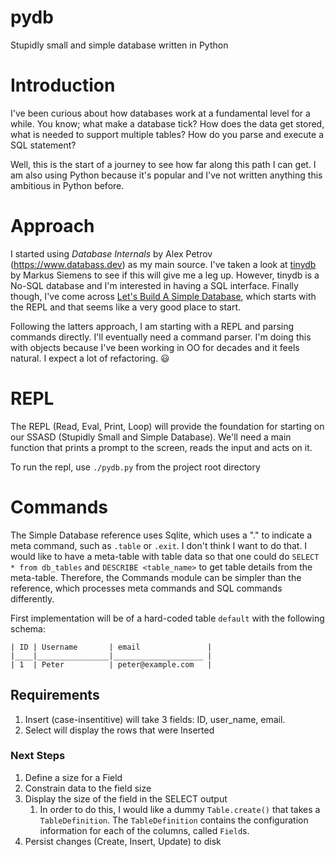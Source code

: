 # pydb
Stupidly small and simple database written in Python

#  Introduction
I've been curious about how databases work at a fundamental level for a while. You know; what make a database tick? How does the data get stored, what is needed to support multiple tables? How do you parse and execute a SQL statement? 

Well, this is the start of a journey to see how far along this path I can get. I am also using Python because it's popular and I've not written anything this ambitious in Python before.

# Approach

I started using *Database Internals* by Alex Petrov (https://www.databass.dev) as my main source.  I've taken a look at [tinydb](https://github.com/msiemens/tinydb/tree/master) by Markus Siemens to see if this will give me a leg up.  However, tinydb is a No-SQL database and I'm interested in having a SQL interface. Finally though, I've come across [Let's Build A Simple Database](https://cstack.github.io/db_tutorial/parts/part1.html), which starts with the REPL and that seems like a very good place to start.

Following the latters approach, I am starting with a REPL and parsing commands directly. I'll eventually need a command parser. I'm doing this with objects because I've been working in OO for decades and it feels natural. I expect a lot of refactoring. 😃

# REPL

The REPL (Read, Eval, Print, Loop) will provide the foundation for starting on our SSASD (Stupidly Small and Simple Database). We'll need a main function that prints a prompt to the screen, reads the input and acts on it. 

To run the repl, use `./pydb.py` from the project root directory

# Commands

The Simple Database reference uses Sqlite, which uses a "." to indicate a meta command, such as `.table` or `.exit`. I don't think I want to do that. I would like to have a meta-table with table data so that one could do `SELECT * from db_tables` and `DESCRIBE <table_name>` to get table details from the meta-table. Therefore, the Commands module can be simpler than the reference, which processes meta commands and SQL commands differently. 

First implementation will be of a hard-coded table `default` with the following schema:

    | ID | Username       | email               |
    |____|________________|____________________ |
    | 1  | Peter          | peter@example.com   |

## Requirements
1. Insert (case-insentitive) will take 3 fields: ID, user\_name, email. 
1. Select will display the rows that were Inserted

### Next Steps
1. Define a size for a Field
1. Constrain data to the field size
1. Display the size of the field in the SELECT output
	1. In order to do this, I would like a dummy `Table.create()` that takes a `TableDefinition`. The `TableDefinition` contains the configuration information for each of the columns, called `Field`s. 
1. Persist changes (Create, Insert, Update) to disk

